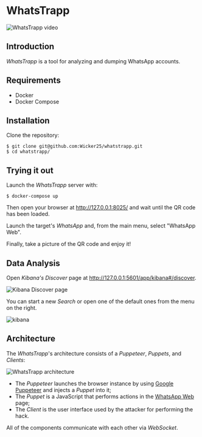 # WhatsTrapp

![WhatsTrapp video](https://media.giphy.com/media/1gQ65LmOcgLwe1XKWl/giphy.gif)

## Introduction
*WhatsTrapp* is a tool for analyzing and dumping WhatsApp accounts.

## Requirements

- Docker
- Docker Compose

## Installation

Clone the repository:
```
$ git clone git@github.com:Wicker25/whatstrapp.git
$ cd whatstrapp/
```

## Trying it out

Launch the *WhatsTrapp* server with:
```
$ docker-compose up
```

Then open your browser at http://127.0.0.1:8025/ and wait until the QR code has been loaded.

Launch the target's *WhatsApp* and, from the main menu, select "WhatsApp Web".

Finally, take a picture of the QR code and enjoy it!

## Data Analysis

Open *Kibana's Discover* page at http://127.0.0.1:5601/app/kibana#/discover.

![Kibana Discover page](https://user-images.githubusercontent.com/500733/46049959-4e859f80-c129-11e8-8bfc-747da987567f.png)

You can start a new *Search* or open one of the default ones from the menu on the right.

![kibana](https://user-images.githubusercontent.com/500733/46050467-2ea3ab00-c12c-11e8-829d-494af87078ce.png)

## Architecture

The *WhatsTrapp*'s architecture consists of a *Puppeteer*, *Puppets*, and *Clients*:

![WhatsTrapp architecture](https://user-images.githubusercontent.com/500733/45647051-d54cd380-babc-11e8-8906-d277456ed211.png)

- The *Puppeteer* launches the browser instance by using [Google Puppeteer](https://github.com/GoogleChrome/puppeteer) and injects a *Puppet* into it;
- The *Puppet* is a JavaScript that performs actions in the [WhatsApp Web](https://web.whatsapp.com/) page;
- The *Client* is the user interface used by the attacker for performing the hack.

All of the components communicate with each other via *WebSocket*.
